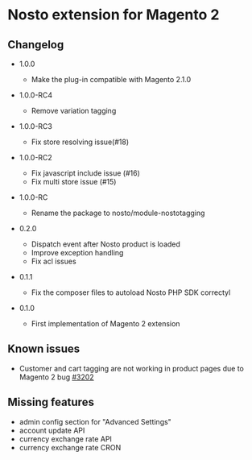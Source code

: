 # Nosto extension for Magento 2

## Changelog

* 1.0.0
    * Make the plug-in compatible with Magento 2.1.0

* 1.0.0-RC4
    * Remove variation tagging
    
* 1.0.0-RC3
    * Fix store resolving issue(#18)
    
* 1.0.0-RC2
    * Fix javascript include issue (#16)
    * Fix multi store issue (#15)

* 1.0.0-RC
    * Rename the package to nosto/module-nostotagging
    
* 0.2.0
    * Dispatch event after Nosto product is loaded
    * Improve exception handling
    * Fix acl issues
        
* 0.1.1
    * Fix the composer files to autoload Nosto PHP SDK correctyl

* 0.1.0
    * First implementation of Magento 2 extension

## Known issues
* Customer and cart tagging are not working in product pages due to Magento 2 bug [#3202](https://github.com/magento/magento2/issues/3202)

## Missing features
* admin config section for "Advanced Settings"
* account update API
* currency exchange rate API
* currency exchange rate CRON

